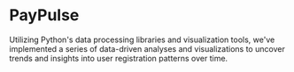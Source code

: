 # PayPulse
 Utilizing Python's data processing libraries and visualization tools, we've implemented a series of data-driven analyses and visualizations to uncover trends and insights into user registration patterns over time.
